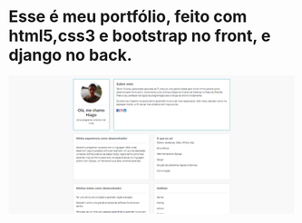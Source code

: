 # Esse é meu portfólio, feito com html5,css3 e bootstrap no front, e django no back.
![Portfolio](https://github.com/hiagoleresdev/my-porfolio-django/blob/main/portfolio.png)
